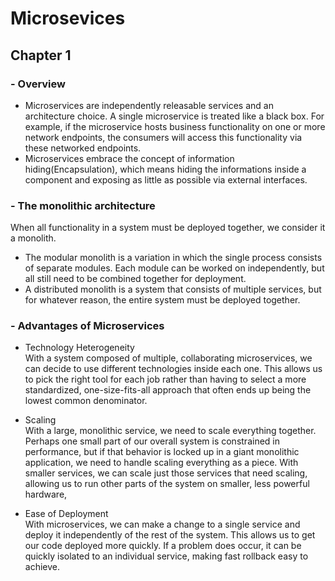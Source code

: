 # Microsevices 

## Chapter 1

### - Overview <br>
  - Microservices are independently releasable services and an architecture choice. A single microservice is treated like a black box. For example, if the microservice hosts business functionality on one or more network endpoints, the consumers will access this functionality via these networked endpoints.
  - Microservices embrace the concept of information hiding(Encapsulation), which means hiding the informations inside a component and exposing as little as possible via external interfaces.

### - The monolithic architecture <br>
When all functionality in a system must be deployed together, we consider it a monolith.
  - The modular monolith is a variation in which the single process consists of separate modules. Each module can be worked on independently, but all still need to be combined together for deployment.
  - A distributed monolith is a system that consists of multiple services, but for whatever reason, the entire system must be deployed together.


### - Advantages of Microservices
  - Technology Heterogeneity <br>
With a system composed of multiple, collaborating microservices, we can decide to use different technologies inside each one. This allows us to pick the right tool for each job rather than having to select a more standardized, one-size-fits-all approach that often ends up being the lowest common denominator.

  - Scaling <br>
With a large, monolithic service, we need to scale everything together. Perhaps one small part of our overall system is constrained in performance, but if that behavior is locked up in a giant monolithic application, we need to handle scaling everything as a piece. With smaller services, we can scale just those services that need scaling, allowing us to run other parts of the system on smaller, less powerful hardware,

  - Ease of Deployment <br>
With microservices, we can make a change to a single service and deploy it independently of the rest of the system. This allows us to get our code deployed more quickly. If a problem does occur, it can be quickly isolated to an individual service, making fast rollback easy to achieve.


